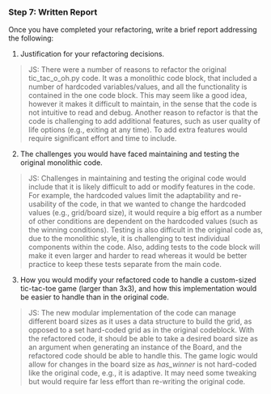 ### Step 7: Written Report

Once you have completed your refactoring, write a brief report addressing the following:

1.  Justification for your refactoring decisions.
>JS: There were a number of reasons to refactor the original tic_tac_o_oh.py code. It was a monolithic code block, that included a number
> of hardcoded variables/values, and all the functionality is contained in the one code block. This may seem like a good idea, however
> it makes it difficult to maintain, in the sense that the code is not intuitive to read and debug. Another reason to refactor is
> that the code is challenging to add additional features, such as user quality of life options (e.g., exiting at any time). To
> add extra features would require significant effort and time to include.

2.  The challenges you would have faced maintaining and testing the original monolithic code.
>JS: Challenges in maintaining and testing the original code would include that it is likely difficult to add or modify features in the code.
> For example, the hardcoded values limit the adaptability and re-usability of the code, in that we wanted to change the hardcoded
> values (e.g., grid/board size), it would require a big effort as a number of other conditions are dependent on the hardcoded values
> (such as the winning conditions). Testing is also difficult in the original code as, due to the monolithic style, it is challenging
> to test individual components within the code. Also, adding tests to the code block will make it even larger and harder to read
> whereas it would be better practice to keep these tests separate from the main code.

3. How you would modify your refactored code to handle a custom-sized tic-tac-toe game (larger than 3x3), and how this implementation would be easier to handle than in the original code.
>JS: The new modular implementation of the code can manage different board sizes as it uses a data structure to build the grid,
> as opposed to a set hard-coded grid as in the original codeblock. With the refactored code, it should be able to take a desired
> board size as an argument when generating an instance of the Board, and the refactored code should be able to handle this.
> The game logic would allow for changes in the board size as *_has_winner_* is not hard-coded like the original code, e.g.,
> it is adaptive. It may need some tweaking but would require far less effort than re-writing the original code.
